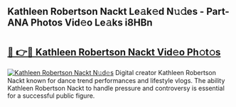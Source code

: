 ## Kathleen Robertson Nackt Le𝚊k𝚎d N𝚞𝚍es - Part-ANA Photos Vid𝚎o Le𝚊ks i8HBn

# <h2><a href="http://fb03ccw.evod.top/?m=Kathleen+Robertson+Nackt">🔗 👉🔴 Kathleen Robertson Nackt Vid𝚎o Ph𝚘t𝚘s</a></h2>

[![Kathleen Robertson Nackt N𝚞d𝚎s](https://i.imgur.com/8V9OHl7.gif)](http://fb03ccw.evod.top/?m=Kathleen+Robertson+Nackt)
Digital creator Kathleen Robertson Nackt known for dance trend performances and lifestyle vlogs. The ability Kathleen Robertson Nackt to handle pressure and controversy is essential for a successful public figure. 
